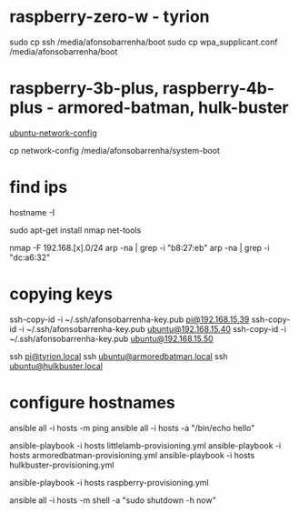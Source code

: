 # raspberry-zero-w - tyrion

sudo cp ssh /media/afonsobarrenha/boot
sudo cp wpa_supplicant.conf /media/afonsobarrenha/boot

# raspberry-3b-plus, raspberry-4b-plus - armored-batman, hulk-buster

[ubuntu-network-config](https://ubuntu.com/tutorials/how-to-install-ubuntu-on-your-raspberry-pi#3-wifi-or-ethernet)

cp network-config /media/afonsobarrenha/system-boot


# find ips

hostname -I

sudo apt-get install nmap net-tools

nmap -F 192.168.[x].0/24
arp -na | grep -i "b8:27:eb"
arp -na | grep -i "dc:a6:32"


# copying keys

ssh-copy-id -i ~/.ssh/afonsobarrenha-key.pub pi@192.168.15.39
ssh-copy-id -i ~/.ssh/afonsobarrenha-key.pub ubuntu@192.168.15.40
ssh-copy-id -i ~/.ssh/afonsobarrenha-key.pub ubuntu@192.168.15.50

ssh pi@tyrion.local
ssh ubuntu@armoredbatman.local
ssh ubuntu@hulkbuster.local

# configure hostnames

ansible all -i hosts -m ping
ansible all -i hosts -a "/bin/echo hello"

ansible-playbook -i hosts littlelamb-provisioning.yml
ansible-playbook -i hosts armoredbatman-provisioning.yml
ansible-playbook -i hosts hulkbuster-provisioning.yml

ansible-playbook -i hosts raspberry-provisioning.yml

ansible all -i hosts -m shell -a "sudo shutdown -h now"